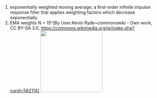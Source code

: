 1. exponentially weighted moving average; a first-order infinite impulse response filter that applies weighting factors which decrease exponentially
2. EMA weights N = 15^[By User:Kevin Ryde~commonswiki - Own work, CC BY-SA 3.0, https://commons.wikimedia.org/w/index.php?curid=582114]
	<img src="https://upload.wikimedia.org/wikipedia/commons/b/ba/Exponential_moving_average_weights_N%3D15.png" width="200" />
